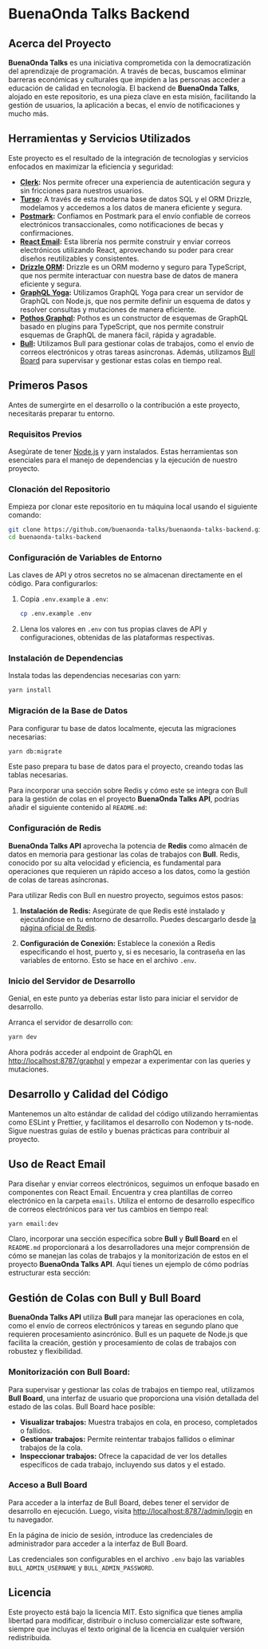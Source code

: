 # BuenaOnda Talks Backend

## Acerca del Proyecto

**BuenaOnda Talks** es una iniciativa comprometida con la democratización del aprendizaje de programación. A través de becas, buscamos eliminar barreras económicas y culturales que impiden a las personas acceder a educación de calidad en tecnología. El backend de **BuenaOnda Talks**, alojado en este repositorio, es una pieza clave en esta misión, facilitando la gestión de usuarios, la aplicación a becas, el envío de notificaciones y mucho más.

## Herramientas y Servicios Utilizados

Este proyecto es el resultado de la integración de tecnologías y servicios enfocados en maximizar la eficiencia y seguridad:

-   **[Clerk](https://clerk.dev/):** Nos permite ofrecer una experiencia de autenticación segura y sin fricciones para nuestros usuarios.
-   **[Turso](https://turso.tech/):** A través de esta moderna base de datos SQL y el ORM Drizzle, modelamos y accedemos a los datos de manera eficiente y segura.
-   **[Postmark](https://postmarkapp.com/):** Confiamos en Postmark para el envío confiable de correos electrónicos transaccionales, como notificaciones de becas y confirmaciones.
-   **[React Email](https://www.npmjs.com/package/react-email):** Esta librería nos permite construir y enviar correos electrónicos utilizando React, aprovechando su poder para crear diseños reutilizables y consistentes.
-   **[Drizzle ORM](https://orm.drizzle.team):** Drizzle es un ORM moderno y seguro para TypeScript, que nos permite interactuar con nuestra base de datos de manera eficiente y segura.
-   **[GraphQL Yoga](https://the-guild.dev/graphql/yoga-server):** Utilizamos GraphQL Yoga para crear un servidor de GraphQL con Node.js, que nos permite definir un esquema de datos y resolver consultas y mutaciones de manera eficiente.
-   **[Pothos Graphql](https://www.npmjs.com/package/@pothos/core):** Pothos es un constructor de esquemas de GraphQL basado en plugins para TypeScript, que nos permite construir esquemas de GraphQL de manera fácil, rápida y agradable.
-   **[Bull](https://optimalbits.github.io/bull/):** Utilizamos Bull para gestionar colas de trabajos, como el envío de correos electrónicos y otras tareas asíncronas. Además, utilizamos [Bull Board](https://github.com/felixmosh/bull-board) para supervisar y gestionar estas colas en tiempo real.

## Primeros Pasos

Antes de sumergirte en el desarrollo o la contribución a este proyecto, necesitarás preparar tu entorno.

### Requisitos Previos

Asegúrate de tener [Node.js](https://nodejs.org/) y yarn instalados. Estas herramientas son esenciales para el manejo de dependencias y la ejecución de nuestro proyecto.

### Clonación del Repositorio

Empieza por clonar este repositorio en tu máquina local usando el siguiente comando:

```bash
git clone https://github.com/buenaonda-talks/buenaonda-talks-backend.git
cd buenaonda-talks-backend
```

### Configuración de Variables de Entorno

Las claves de API y otros secretos no se almacenan directamente en el código. Para configurarlos:

1. Copia `.env.example` a `.env`:

    ```bash
    cp .env.example .env
    ```

2. Llena los valores en `.env` con tus propias claves de API y configuraciones, obtenidas de las plataformas respectivas.

### Instalación de Dependencias

Instala todas las dependencias necesarias con yarn:

```bash
yarn install
```

### Migración de la Base de Datos

Para configurar tu base de datos localmente, ejecuta las migraciones necesarias:

```bash
yarn db:migrate
```

Este paso prepara tu base de datos para el proyecto, creando todas las tablas necesarias.

Para incorporar una sección sobre Redis y cómo este se integra con Bull para la gestión de colas en el proyecto **BuenaOnda Talks API**, podrías añadir el siguiente contenido al `README.md`:

### Configuración de Redis

**BuenaOnda Talks API** aprovecha la potencia de **Redis** como almacén de datos en memoria para gestionar las colas de trabajos con **Bull**. Redis, conocido por su alta velocidad y eficiencia, es fundamental para operaciones que requieren un rápido acceso a los datos, como la gestión de colas de tareas asíncronas.

Para utilizar Redis con Bull en nuestro proyecto, seguimos estos pasos:

1. **Instalación de Redis:** Asegúrate de que Redis esté instalado y ejecutándose en tu entorno de desarrollo. Puedes descargarlo desde [la página oficial de Redis](https://redis.io/download).

2. **Configuración de Conexión:** Establece la conexión a Redis especificando el host, puerto y, si es necesario, la contraseña en las variables de entorno. Esto se hace en el archivo `.env`.

### Inicio del Servidor de Desarrollo

Genial, en este punto ya deberías estar listo para iniciar el servidor de desarrollo.

Arranca el servidor de desarrollo con:

```bash
yarn dev
```

Ahora podrás acceder al endpoint de GraphQL en [http://localhost:8787/graphql](http://localhost:8787/graphql) y empezar a experimentar con las queries y mutaciones.

## Desarrollo y Calidad del Código

Mantenemos un alto estándar de calidad del código utilizando herramientas como ESLint y Prettier, y facilitamos el desarrollo con Nodemon y ts-node. Sigue nuestras guías de estilo y buenas prácticas para contribuir al proyecto.

## Uso de React Email

Para diseñar y enviar correos electrónicos, seguimos un enfoque basado en componentes con React Email. Encuentra y crea plantillas de correo electrónico en la carpeta `emails`. Utiliza el entorno de desarrollo específico de correos electrónicos para ver tus cambios en tiempo real:

```bash
yarn email:dev
```

Claro, incorporar una sección específica sobre **Bull** y **Bull Board** en el `README.md` proporcionará a los desarrolladores una mejor comprensión de cómo se manejan las colas de trabajos y la monitorización de estos en el proyecto **BuenaOnda Talks API**. Aquí tienes un ejemplo de cómo podrías estructurar esta sección:

## Gestión de Colas con Bull y Bull Board

**BuenaOnda Talks API** utiliza **Bull** para manejar las operaciones en cola, como el envío de correos electrónicos y tareas en segundo plano que requieren procesamiento asincrónico. Bull es un paquete de Node.js que facilita la creación, gestión y procesamiento de colas de trabajos con robustez y flexibilidad.

### Monitorización con Bull Board:

Para supervisar y gestionar las colas de trabajos en tiempo real, utilizamos **Bull Board**, una interfaz de usuario que proporciona una visión detallada del estado de las colas. Bull Board hace posible:

-   **Visualizar trabajos:** Muestra trabajos en cola, en proceso, completados o fallidos.
-   **Gestionar trabajos:** Permite reintentar trabajos fallidos o eliminar trabajos de la cola.
-   **Inspeccionar trabajos:** Ofrece la capacidad de ver los detalles específicos de cada trabajo, incluyendo sus datos y el estado.

### Acceso a Bull Board

Para acceder a la interfaz de Bull Board, debes tener el servidor de desarrollo en ejecución. Luego, visita [http://localhost:8787/admin/login](http://localhost:8787/admin/login) en tu navegador.

En la página de inicio de sesión, introduce las credenciales de administrador para acceder a la interfaz de Bull Board.

Las credenciales son configurables en el archivo `.env` bajo las variables `BULL_ADMIN_USERNAME` y `BULL_ADMIN_PASSWORD`.

## Licencia

Este proyecto está bajo la licencia MIT. Esto significa que tienes amplia libertad para modificar, distribuir o incluso comercializar este software, siempre que incluyas el texto original de la licencia en cualquier versión redistribuida.
